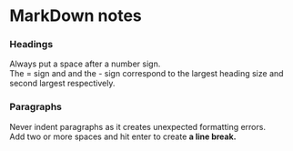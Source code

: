 # MarkDown notes
### Headings
Always put a space after a number sign.  
The = sign and and the - sign correspond to the largest heading size and second largest respectively.  
### Paragraphs
Never indent paragraphs as it creates unexpected formatting errors.  
Add two or more spaces and hit enter to create **a line break.**

